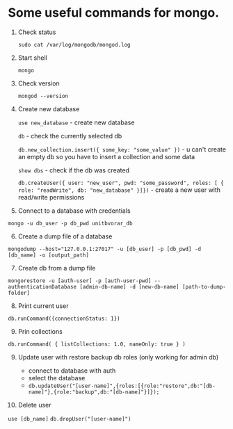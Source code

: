 # Some useful commands for mongo.

1. Check status

   `sudo cat /var/log/mongodb/mongod.log`

2) Start shell

   `mongo`

3) Check version

   `mongod --version`

4. Create new database

   `use new_database` - create new database

   `db` - check the currently selected db

   `db.new_collection.insert({ some_key: "some_value" })` - u can't create an empty db so you have to insert a collection and some data

   `show dbs` - check if the db was created

   `db.createUser({ user: "new_user", pwd: "some_password", roles: [ { role: "readWrite", db: "new_database" }]})` - create a new user with read/write permissions

5) Connect to a database with credentials

`mongo -u db_user -p db_pwd unitbvorar_db`

6. Create a dump file of a database

`mongodump --host="127.0.0.1:27017" -u [db_user] -p [db_pwd] -d [db_name] -o [output_path]`

7. Create db from a dump file

`mongorestore -u [auth-user] -p [auth-user-pwd] --authenticationDatabase [admin-db-name] -d [new-db-name] [path-to-dump-folder]`

8. Print current user

`db.runCommand({connectionStatus: 1})`

9. Prin collections

`db.runCommand( { listCollections: 1.0, nameOnly: true } )`

9. Update user with restore backup db roles (only working for admin db)

   - connect to database with auth
   - select the database
   - `db.updateUser("[user-name]",{roles:[{role:"restore",db:"[db-name]"},{role:"backup",db:"[db-name]"}]});`

10) Delete user

`use [db_name]`
`db.dropUser("[user-name]")`
